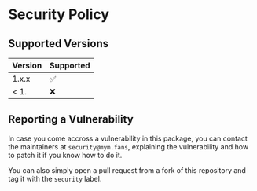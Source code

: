 # Security Policy

## Supported Versions

| Version | Supported          |
| ------- | ------------------ |
| 1.x.x   | :white_check_mark: |
| < 1.    | :x:                |

## Reporting a Vulnerability

In case you come accross a vulnerability in this package, you can contact the maintainers at `security@mym.fans`, explaining the vulnerability and how to patch it if you know how to do it.

You can also simply open a pull request from a fork of this repository and tag it with the `security` label.
